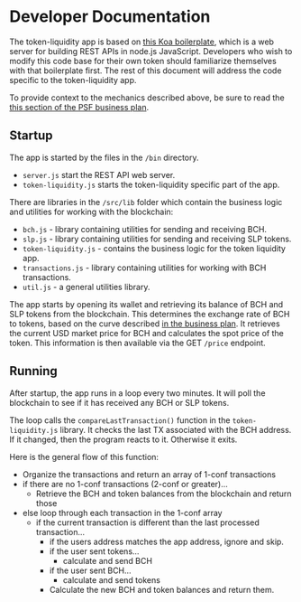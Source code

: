 # Developer Documentation
The token-liquidity app is based on [this Koa boilerplate](https://github.com/christroutner/koa-api-boilerplate), which is a web server for building REST APIs in node.js JavaScript. Developers who wish to modify this code base for their own token should familiarize themselves with that boilerplate first. The rest of this document will address the code specific to the token-liquidity app.

To provide context to the mechanics described above, be sure to read the [this section of the PSF business plan](https://psfoundation.cash/biz-plan/business-plan#pseudoStableToken).

## Startup
The app is started by the files in the `/bin` directory.

- `server.js` start the REST API web server.
- `token-liquidity.js` starts the token-liquidity specific part of the app.

There are libraries in the `/src/lib` folder which contain the business logic and utilities for working with the blockchain:

- `bch.js` - library containing utilities for sending and receiving BCH.
- `slp.js` - library containing utilities for sending and receiving SLP tokens.
- `token-liquidity.js` - contains the business logic for the token liquidity app.
- `transactions.js` - library containing utilities for working with BCH transactions.
- `util.js` - a general utilities library.

The app starts by opening its wallet and retrieving its balance of BCH and SLP tokens from the blockchain. This determines the exchange rate of BCH to tokens, based on the curve described [in the business plan](https://psfoundation.cash/biz-plan/business-plan#pseudoStableToken). It retrieves the current USD market price for BCH and calculates the spot price of the token. This information is then available via the GET `/price` endpoint.

## Running
After startup, the app runs in a loop every two minutes. It will poll the blockchain to see if it has received any BCH or SLP tokens.

The loop calls the `compareLastTransaction()` function in the `token-liquidity.js` library. It checks the last TX associated with the BCH address. If it changed, then the program reacts to it. Otherwise it exits.

Here is the general flow of this function:
- Organize the transactions and return an array of 1-conf transactions
- if there are no 1-conf transactions (2-conf or greater)...
  - Retrieve the BCH and token balances from the blockchain and return those
- else loop through each transaction in the 1-conf array
  - if the current transaction is different than the last processed transaction...
    - if the users address matches the app address, ignore and skip.
    - if the user sent tokens...
      - calculate and send BCH
    - if the user sent BCH...
      - calculate and send tokens
    - Calculate the new BCH and token balances and return them.
